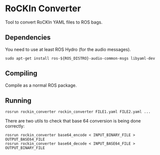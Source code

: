 RoCKIn Converter
================

Tool to convert RoCKIn YAML files to ROS bags.

## Dependencies

You need to use at least ROS Hydro (for the audio messages).

```
sudo apt-get install ros-${ROS_DISTRO}-audio-common-msgs libyaml-dev
```

## Compiling

Compile as a normal ROS package.

## Running

```
rosrun rockin_converter rockin_converter FILE1.yaml FILE2.yaml ...
```

There are two utils to check that base 64 conversion is being done correctly:

```
rosrun rockin_converter base64_encode < INPUT_BINARY_FILE > OUTPUT_BASE64_FILE
rosrun rockin_converter base64_decode < INPUT_BASE64_FILE > OUTPUT_BINARY_FILE
```
